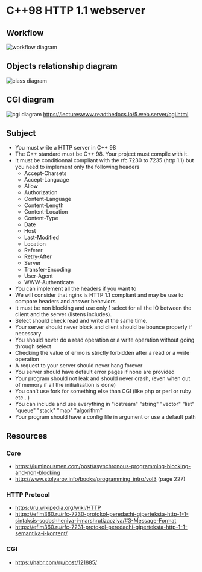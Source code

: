 # C++98 HTTP 1.1 webserver

## Workflow
![workflow diagram](https://github.com/nsr888/webserver/blob/main/workflow_diagram.jpg?raw=true)
## Objects relationship diagram
![class diagram](https://github.com/nsr888/webserver/blob/main/objects_diagram_.jpg?raw=true)
## CGI diagram
![cgi diagram](https://github.com/nsr888/webserver/blob/main/cgi_diagram.svg?raw=true)
https://lectureswww.readthedocs.io/5.web.server/cgi.html

## Subject
* You must write a HTTP server in C++ 98
* The C++ standard must be C++ 98. Your project must compile with it.
* It must be conditionnal compliant with the rfc 7230 to 7235 (http 1.1) but you need to implement only the following headers
    * Accept-Charsets
    * Accept-Language
    * Allow
    * Authorization
    * Content-Language
    * Content-Length
    * Content-Location
    * Content-Type
    * Date
    * Host
    * Last-Modified
    * Location
    * Referer
    * Retry-After
    * Server
    * Transfer-Encoding
    * User-Agent
    * WWW-Authenticate
* You can implement all the headers if you want to
* We will consider that nginx is HTTP 1.1 compliant and may be use to compare
headers and answer behaviors
* It must be non blocking and use only 1 select for all the IO between the client and the server (listens includes).
* Select should check read and write at the same time.
* Your server should never block and client should be bounce properly if necessary
* You should never do a read operation or a write operation without going through select
* Checking the value of errno is strictly forbidden after a read or a write operation
* A request to your server should never hang forever
* You server should have default error pages if none are provided
* Your program should not leak and should never crash, (even when out of memory if all the initialisation is done)
* You can’t use fork for something else than CGI (like php or perl or ruby etc...)
* You can include and use everything in "iostream" "string" "vector" "list" "queue"
"stack" "map" "algorithm"
* Your program should have a config file in argument or use a default path

## Resources
### Core
* https://luminousmen.com/post/asynchronous-programming-blocking-and-non-blocking
* http://www.stolyarov.info/books/programming_intro/vol3 (page 227)
### HTTP Protocol
* https://ru.wikipedia.org/wiki/HTTP
* https://efim360.ru/rfc-7230-protokol-peredachi-giperteksta-http-1-1-sintaksis-soobshheniya-i-marshrutizacziya/#3-Message-Format
* https://efim360.ru/rfc-7231-protokol-peredachi-giperteksta-http-1-1-semantika-i-kontent/
### CGI
* https://habr.com/ru/post/121885/
